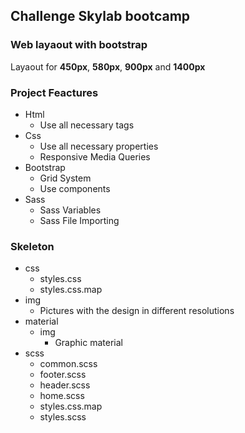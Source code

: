 ## Challenge Skylab bootcamp

### Web layaout with bootstrap

Layaout for **450px**, **580px**, **900px** and **1400px**


### Project Feactures

- Html
    - Use all necessary tags
- Css
	- Use all necessary properties
    - Responsive Media Queries
- Bootstrap 
    - Grid System
    - Use components
- Sass 
    - Sass Variables
    - Sass File Importing


### Skeleton

- css
    - styles.css
    - styles.css.map
- img
    - Pictures with the design in different resolutions
- material
	- img
	    - Graphic material
- scss
    - common.scss
    - footer.scss
    - header.scss
    - home.scss
    - styles.css.map
    - styles.scss

